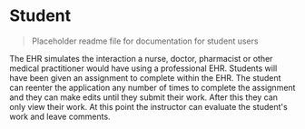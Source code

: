 # Student

> Placeholder readme file for documentation for student users

The EHR simulates the interaction a nurse, doctor, pharmacist or other medical practitioner would have using a professional EHR. Students will have been given an assignment to complete within the EHR. The student can reenter the application any number of times to complete the assignment and they can make edits until they submit their work. After this they can only view their work. At this point the instructor can evaluate the student's work and leave comments.

